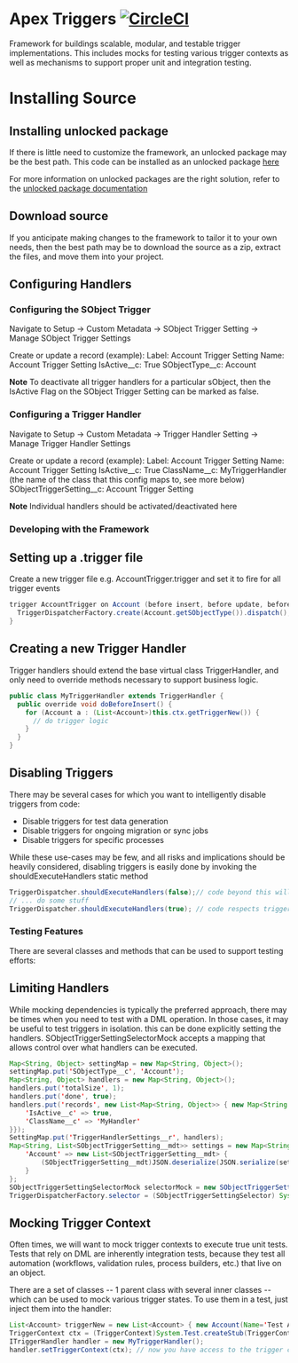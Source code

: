 # Apex Triggers [![CircleCI](https://circleci.com/gh/wilkins88/Apex-Triggers.svg?style=svg)](https://circleci.com/gh/wilkins88/Apex-Triggers)

Framework for buildings scalable, modular, and testable trigger implementations. This includes mocks for testing various trigger contexts as well as mechanisms to support proper unit and integration testing.

# Installing Source

## Installing unlocked package

If there is little need to customize the framework, an unlocked package may be the best path. This code can be installed as an unlocked package [here](https://login.salesforce.com/packaging/installPackage.apexp?p0=04t5e000000Jj9FAAS)

For more information on unlocked packages are the right solution, refer to the [unlocked package documentation](https://developer.salesforce.com/docs/atlas.en-us.sfdx_dev.meta/sfdx_dev/sfdx_dev_unlocked_pkg_intro.htm)

## Download source

If you anticipate making changes to the framework to tailor it to your own needs, then the best path may be to download the source as a zip, extract the files, and move them into your project.

## Configuring Handlers

### Configuring the SObject Trigger

Navigate to Setup -> Custom Metadata -> SObject Trigger Setting -> Manage SObject Trigger Settings

Create or update a record (example):
Label: Account Trigger Setting
Name: Account Trigger Setting
IsActive__c: True
SObjectType__c: Account

**Note** To deactivate all trigger handlers for a particular sObject, then the IsActive Flag on the SObject Trigger Setting can be marked as false.

### Configuring a Trigger Handler

Navigate to Setup -> Custom Metadata -> Trigger Handler Setting -> Manage Trigger Handler Settings

Create or update a record (example):
Label: Account Trigger Setting
Name: Account Trigger Setting
IsActive__c: True
ClassName__c: MyTriggerHandler (the name of the class that this config maps to, see more below)
SObjectTriggerSetting__c: Account Trigger Setting

**Note** Individual handlers should be activated/deactivated here

### Developing with the Framework

## Setting up a .trigger file

Create a new trigger file e.g. AccountTrigger.trigger and set it to fire for all trigger events

```java
trigger AccountTrigger on Account (before insert, before update, before delete, after insert, after update, after delete, after undelete) {
  TriggerDispatcherFactory.create(Account.getSObjectType()).dispatch();
}

```

## Creating a new Trigger Handler

Trigger handlers should extend the base virtual class TriggerHandler, and only need to override methods necessary to support business logic.

```java
public class MyTriggerHandler extends TriggerHandler {
  public override void doBeforeInsert() {
    for (Account a : (List<Account>)this.ctx.getTriggerNew()) {
      // do trigger logic
    }
  }
}
```

## Disabling Triggers

There may be several cases for which you want to intelligently disable triggers from code:

- Disable triggers for test data generation
- Disable triggers for ongoing migration or sync jobs
- Disable triggers for specific processes

While these use-cases may be few, and all risks and implications should be heavily considered, disabling triggers is easily done
by invoking the shouldExecuteHandlers static method

```java
TriggerDispatcher.shouldExecuteHandlers(false);// code beyond this will ignore handlers
// ... do some stuff
TriggerDispatcher.shouldExecuteHandlers(true); // code respects trigger logic again
```

### Testing Features

There are several classes and methods that can be used to support testing efforts:

## Limiting Handlers

While mocking dependencies is typically the preferred approach, there may be times when you need to test with a DML operation. In those cases,
it may be useful to test triggers in isolation. this can be done explicitly setting the handlers. SObjectTriggerSettingSelectorMock accepts a mapping that allows control over what handlers can be executed.

```java
Map<String, Object> settingMap = new Map<String, Object>();
settingMap.put('SObjectType__c', 'Account');
Map<String, Object> handlers = new Map<String, Object>();
handlers.put('totalSize', 1);
handlers.put('done', true);
handlers.put('records', new List<Map<String, Object>> { new Map<String, Object> {
    'IsActive__c' => true,
    'ClassName__c' => 'MyHandler'
}});
SettingMap.put('TriggerHandlerSettings__r', handlers);
Map<String, List<SObjectTriggerSetting__mdt>> settings = new Map<String, List<SObjectTriggerSetting__mdt>> {
    'Account' => new List<SObjectTriggerSetting__mdt> {
        (SObjectTriggerSetting__mdt)JSON.deserialize(JSON.serialize(settingMap), SObjectTriggerSetting__mdt.class)
    }
};
SObjectTriggerSettingSelectorMock selectorMock = new SObjectTriggerSettingSelectorMock(settings);
TriggerDispatcherFactory.selector = (SObjectTriggerSettingSelector) System.Test.createStub(SObjectTriggerSettingSelector.class, selectorMock);
```

## Mocking Trigger Context

Often times, we will want to mock trigger contexts to execute true unit tests. Tests that rely on DML are inherently integration tests, because they test
all automation (workflows, validation rules, process builders, etc.) that live on an object. 

There are a set of classes -- 1 parent class with several inner classes -- which can be used to mock various trigger states. To use them in a test, just inject them into the handler:

```java
List<Account> triggerNew = new List<Account> { new Account(Name='Test Account') };
TriggerContext ctx = (TriggerContext)System.Test.createStub(TriggerContext.class, new TriggerContextMocks.BeforeInsertMock(triggerNew));
ITriggerHandler handler = new MyTriggerHandler();
handler.setTriggerContext(ctx); // now you have access to the trigger context which will be passed in via the dispatchr
```

